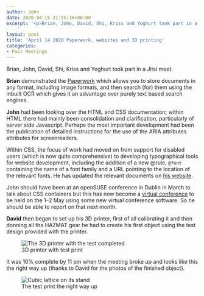 ```yaml
---
author: John
date: 2020-04-15 21:55:36+00:00
excerpt: '<p>Brian, John, David, Shi, Kriss and Yoghurt took part in a Jitsi meet.</p><p><strong>Brian</strong> demonstrated the <a href="https://openpaper.work/" type="text/html">Paperwork</a> which allows you to store documents in any format, including image formats, and then search (for) them using the inbuilt OCR which gives it an advantage over purely text based search engines.</p>
	'
layout: post
title: 'April 14 2020 Paperwork, websites and 3D printing'
categories:
- Past Meetings
---
```


<p>Brian, John, David, Shi, Kriss and Yoghurt took part in a Jitsi meet.</p><p><strong>Brian</strong> demonstrated the <a href="https://openpaper.work/" type="text/html">Paperwork</a> which allows you to store documents in any format, including image formats, and then search (for) them using the inbuilt OCR which gives it an advantage over purely text based search engines.</p><p><strong>John</strong> had been looking over the HTML and CSS documentation; within HTML there had mainly been consolidation and clarification, particularly of server side Javascript. Perhaps the most important development had been the publication of detailed instructions for the use of the ARIA attributes attributes for screenreaders.</p><p>Within CSS, the focus of work had moved on from support for disabled users (which is now quite comprehensive) to developing typographical tools for website development, including the addition of a new @rule, <code>@font</code> containing the name of a font family and a URL pointing to the location of the relevant fonts. He has updated the relevant documents on <a href="https://johnrhudson.me.uk/computing.html" type="text/html">his website</a>.</p><p>John should have been at an openSUSE conference in Dublin in March to talk about CSS containers but this has now become a <a href="https://events.opensuse.org/conferences/oSvirtsmt" type="text/html">virtual conference</a> to be held on the 1–2 May using some new virtual conference software. So he should be able to report on that next month.</p><p><strong>David</strong> then began to set up his 3D printer, first of all calibrating it and then donning all the HAZMAT gear he had to create his first object using the test design provided with the printer.</p><figure><img sizes="49vw" srcset="http://bradlug.co.uk/blog/2020/04/14/images/David_3D_printer_400px 400w, http://bradlug.co.uk/blog/2020/04/14/images/David_3D_printer_650px 650w, http://bradlug.co.uk/blog/2020/04/14/images/David_3D_printer_900px 900w, http://bradlug.co.uk/blog/2020/04/14/images/David_3D_printer_1200px 1200w" src="http://bradlug.co.uk/blog/2020/04/14/images/David_3D_printer_400px" alt="The 3D printer with the test completed" role="img"><figcaption>3D printer with test print</figcaption></figure><p>It was 16% complete by 11 pm when the meeting broke up and looks like this the right way up (thanks to David for the photos of the finished object).</p><figure><img sizes="49vw" srcset="http://bradlug.co.uk/blog/2020/04/14/images/David_3D_print_400px 400w, http://bradlug.co.uk/blog/2020/04/14/images/David_3D_print_650px 650w, http://bradlug.co.uk/blog/2020/04/14/images/David_3D_print_900px 900w, http://bradlug.co.uk/blog/2020/04/14/images/David_3D_print_1200px 1200w" src="http://bradlug.co.uk/blog/2020/04/14/images/David_3D_print_400px" alt="Cubic lattice on its stand" role="img"><figcaption>The test print the right way up</figcaption></figure>
